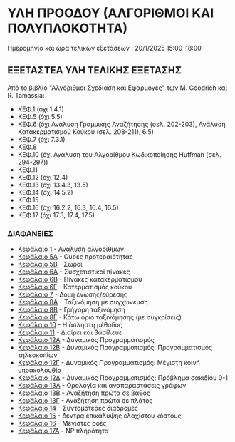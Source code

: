 # ΥΛΗ ΠΡΟΟΔΟΥ (ΑΛΓΟΡΙΘΜΟΙ ΚΑΙ ΠΟΛΥΠΛΟΚΟΤΗΤΑ)
Ημερομηνία και ώρα τελικών εξετάσεων : 20/1/2025 15:00-18:00

## ΕΞΕΤΑΣΤΕΑ ΥΛΗ ΤΕΛΙΚΗΣ ΕΞΕΤΑΣΗΣ

Από το βιβλίο "Αλγόριθμοι Σχεδίαση και Εφαρμογές" των M. Goodrich και R. Tamassia:

* ΚΕΦ.1 (όχι 1.4.1)
* ΚΕΦ.5 (όχι 5.5)
* ΚΕΦ.6 (όχι Ανάλυση Γραμμικής Αναζήτησης (σελ. 202-203), Ανάλυση Κατακερματισμού Κούκου (σελ. 208-211), 6.5)
* ΚΕΦ.7 (όχι 7.3.1)
* ΚΕΦ.8 
* ΚΕΦ.10 (όχι Ανάλυση του Αλγορίθμου Κωδικοποίησης Huffman (σελ. 294-297))
* ΚΕΦ.11
* ΚΕΦ.12 (όχι 12.4)
* ΚΕΦ.13 (όχι 13.4.3, 13.5)
* ΚΕΦ.14 (όχι 14.5.2)
* ΚΕΦ.15
* ΚΕΦ.16 (όχι 16.2.2, 16.3, 16.4, 16.5)
* ΚΕΦ.17 (όχι 17.3, 17.4, 17.5)

### ΔΙΑΦΑΝΕΙΕΣ
* [Κεφάλαιο 1](./resources/ada_book/ch01_gr.pdf) -  Ανάλυση αλγορίθμων
* [Κεφάλαιο 5Α](./resources/ada_book/ch05/PriorityQueues_gr.pdf) - Ουρές προτεραιότητας
* [Κεφάλαιο 5Β](./resources/ada_book/ch05/Heap_gr.pdf) - Σωροί
* [Κεφάλαιο 6Α](./resources/ada_book/ch06/Maps_gr.pdf) - Συσχετιστικοί πίνακες
* [Κεφάλαιο 6Β](./resources/ada_book/ch06/HashTables_gr.pdf) - Πίνακες κατακερματισμού
* [Κεφάλαιο 6Γ](./resources/ada_book/ch06/CuckooHashing_gr.pdf) - Κατερματισμός κούκου
* [Κεφάλαιο 7](./resources/ada_book/ch07_gr.pdf) - Δομή ένωσης/εύρεσης
* [Κεφάλαιο 8Α](./resources/ada_book/ch08/MergeSort_gr.pdf) - Ταξινόμηση με συγχώνευση
* [Κεφάλαιο 8Β](./resources/ada_book/ch08/QuickSort_gr.pdf) - Γρήγορη ταξινόμηση
* [Κεφάλαιο 8Γ](./resources/ada_book/ch08/SortingLowerBound_gr.pdf) - Κάτω όριο ταξινόμησης (με συγκρίσεις)
* [Κεφάλαιο 10](./resources/ada_book/ch10_gr.pdf) - Η άπληστη μέθοδος
* [Κεφάλαιο 11](./resources/ada_book/ch11_gr.pdf) - Διαίρει και βασίλευε
* [Κεφάλαιο 12Α](./resources/ada_book/ch12/DynamicProgramming_gr.pdf) - Δυναμικός Προγραμματισμός
* [Κεφάλαιο 12Β](./resources/ada_book/ch12/TelescopeSchedule_gr.pdf) - Δυναμικός Προγραμματισμός: Προγραμματισμός τηλεσκοπίων
* [Κεφάλαιο 12Γ](./resources/ada_book/ch12/LCS_gr.pdf) - Δυναμικός Προγραμματισμός: Μέγιστη κοινή υποακολουθία
* [Κεφάλαιο 12Δ](./resources/ada_book/ch12/Knapsack_gr.pdf) - Δυναμικός Προγραμματισμός: Πρόβλημα σακιδίου 0-1
* [Κεφάλαιο 13Α](./resources/ada_book/ch13/Graph_gr.pdf) - Ορολογία και αναπαραστάσεις γράφων
* [Κεφάλαιο 13Β](./resources/ada_book/ch13/DFS_gr.pdf) - Αναζήτηση πρώτα σε βάθος
* [Κεφάλαιο 13Γ](./resources/ada_book/ch13/BFS_gr.pdf) - Αναζήτηση πρώτα σε πλάτος
* [Κεφάλαιο 14](./resources/ada_book/ch14_gr.pdf) - Συντομότερες διαδρομές
* [Κεφάλαιο 15](./resources/ada_book/ch15_gr.pdf) - Δέντρα επικάλυψης ελαχίστου κόστους
* [Κεφάλαιο 16](./resources/ada_book/ch16.pdf) - Μέγιστες ροές
* [Κεφάλαιο 17Α](./resources/ada_book/ch17/NPComplete_gr.pdf) - NP πληρότητα
